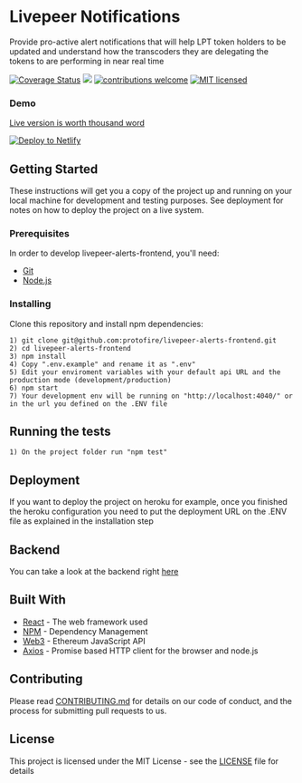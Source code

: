 # Livepeer Notifications

Provide pro-active alert notifications that will help LPT token holders to be updated and understand how the transcoders they are delegating the tokens to are performing in near real time

[![Coverage Status](https://coveralls.io/repos/github/protofire/livepeer-alerts-frontend/badge.svg?branch=master)](https://coveralls.io/github/protofire/livepeer-alerts-frontend?branch=master)
![](https://img.shields.io/github/issues/protofire/livepeer-alerts-frontend.svg)
[![contributions welcome](https://img.shields.io/badge/contributions-welcome-brightgreen.svg?style=flat)](https://github.com/protofire/livepeer-alerts-frontend/issues)
[![MIT licensed](https://img.shields.io/badge/license-MIT-blue.svg)](https://raw.githubusercontent.com/protofire/livepeer-alerts-frontend/master/LICENSE)


### Demo
[Live version is worth thousand word](https://livepeer.tools/)

[![Deploy to Netlify](https://www.netlify.com/img/deploy/button.svg)](https://app.netlify.com/start/deploy?repository=https://github.com/protofire/livepeer-alerts-frontend)


## Getting Started

These instructions will get you a copy of the project up and running on your local machine for development and testing purposes. See deployment for notes on how to deploy the project on a live system.

### Prerequisites
In order to develop livepeer-alerts-frontend, you'll need:

- [Git](https://git-scm.com/)
- [Node.js](https://nodejs.org/)

### Installing

Clone this repository and install npm dependencies:

```
1) git clone git@github.com:protofire/livepeer-alerts-frontend.git
2) cd livepeer-alerts-frontend
3) npm install
4) Copy ".env.example" and rename it as ".env"
5) Edit your enviroment variables with your default api URL and the production mode (development/production)
6) npm start
7) Your development env will be running on "http://localhost:4040/" or in the url you defined on the .ENV file
```

## Running the tests

```
1) On the project folder run "npm test"

```

## Deployment

If you want to deploy the project on heroku for example,
once you finished the heroku configuration you need to put the deployment URL on the .ENV file as explained in the installation step

## Backend
You can take a look at the backend right [here](https://github.com/protofire/livepeer-alerts-backend)

## Built With

* [React](https://reactjs.org/docs/getting-started.html) - The web framework used
* [NPM](https://www.npmjs.com/) - Dependency Management
* [Web3](https://web3js.readthedocs.io/en/1.0/) - Ethereum JavaScript API
* [Axios](https://github.com/axios/axios) - Promise based HTTP client for the browser and node.js

## Contributing

Please read [CONTRIBUTING.md](https://github.com/protofire/livepeer-alerts-frontend/blob/master/CONTRIBUTING.md) for details on our code of conduct, and the process for submitting pull requests to us.

## License

This project is licensed under the MIT License - see the [LICENSE](https://github.com/protofire/livepeer-alerts-frontend/blob/master/LICENSE) file for details


